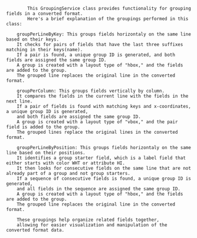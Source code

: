 
			This GroupingService class provides functionality for grouping fields in a converted format. 
			Here's a brief explanation of the groupings performed in this class:

		groupPerLineByKey: This groups fields horizontaly on the same line based on their keys. 
		It checks for pairs of fields that have the last three suffixes matching in their keys(name).
		If a pair is found, a unique group ID is generated, and both fields are assigned the same group ID. 
		A group is created with a layout type of "hbox," and the fields are added to the group. 
		The grouped line replaces the original line in the converted format.

		groupPerColumn: This groups fields vertically by column.
		It compares the fields in the current line with the fields in the next line. 
		If a pair of fields is found with matching keys and x-coordinates, a unique group ID is generated, 
		and both fields are assigned the same group ID.
		A group is created with a layout type of "vbox," and the pair field is added to the group.
		The grouped lines replace the original lines in the converted format.

		groupPerLineByPosition: This groups fields horizontaly on the same line based on their positions.
		It identifies a group starter field, which is a label field that either starts with color WHT or attribute HI. 
		It then looks for consecutive fields on the same line that are not already part of a group and not group starters. 
		If a sequence of consecutive fields is found, a unique group ID is generated,
		and all fields in the sequence are assigned the same group ID. 
		A group is created with a layout type of "hbox," and the fields are added to the group.
		The grouped line replaces the original line in the converted format.

		These groupings help organize related fields together, 
		allowing for easier visualization and manipulation of the converted format data.